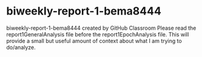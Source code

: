 # biweekly-report-1-bema8444
biweekly-report-1-bema8444 created by GitHub Classroom
Please read the report1GeneralAnalysis file before the report1EpochAnalysis file. This will provide a small but useful amount of context about what I am trying to do/analyze.
